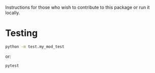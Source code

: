 

Instructions for those who wish to contribute to this package or run it locally.

# Testing

```sh
python -m test.my_mod_test
```

or:

```sh
pytest
```
